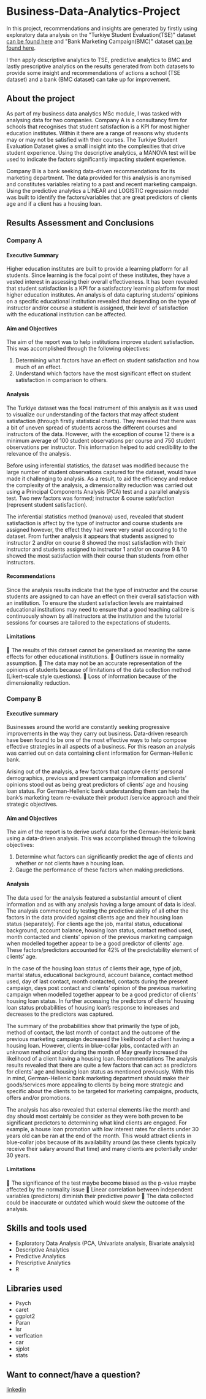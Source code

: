 # Business-Data-Analytics-Project
In this project, recommendations and insights are generated by firstly using exploratory data analysis on the "Turkiye Student Evaluation(TSE)" dataset [can be found here](https://archive.ics.uci.edu/dataset/262/turkiye+student+evaluation) and "Bank Marketing Campaign(BMC)" dataset [can be found here](https://archive.ics.uci.edu/dataset/222/bank+marketing). 

I then apply descriptive analytics to TSE, predictive analytics to BMC and lastly prescriptive analytics on the results generated from both datasets to provide some insight and recommendations of actions a school (TSE dataset) and a bank (BMC dataset) can take up for improvement.

## About the project
As part of my business data analytics MSc module, I was tasked with analysing data for two companies. Company A is a consultancy firm for schools that recognises that student satisfaction is a KPI for most higher education institutes. Within it there are a range of reasons why students may or may not be satisfied with their courses. The Turkiye Student Evaluation Dataset gives a small insight into the complexities that drive student experience. Using the descriptive analytics, a MANOVA test will be used to indicate the factors significantly impacting student experience.

Company B is a bank seeking data-driven recommendations for its marketing department. The data provided for this analysis is anonymised and constitutes variables relating to a past and recent marketing campaign. Using the predictive analytics a LINEAR and LOGISTIC regression model was built to identify the factors/variables that are great predictors of clients age and if a client has a housing loan.  

## Results Assessment and Conclusions 

### Company A 
#### Executive Summary 
Higher education institutes are built to provide a learning platform for all students. Since learning is the focal point of these institutes, they have a vested interest in assessing their overall effectiveness. It has been revealed that student satisfaction is a KPI for a satisfactory learning platform for most higher education institutes. An analysis of data capturing students’ opinions on a specific educational institution revealed that depending on the type of instructor and/or course a student is assigned, their level of satisfaction with the educational institution can be affected. 

#### Aim and Objectives
The aim of the report was to help institutions improve student satisfaction. This was accomplished through the following objectives:
1.	Determining what factors have an effect on student satisfaction and how much of an effect.
2.	Understand which factors have the most significant effect on student satisfaction in comparison to others.

#### Analysis
The Turkiye dataset was the focal instrument of this analysis as it was used to visualize our understanding of the factors that may affect student satisfaction (through firstly statistical charts). They revealed that there was a bit of uneven spread of students across the different courses and instructors of the data. However, with the exception of course 12 there is a minimum average of 100 student observations per course and 750 student observations per instructor. This information helped to add credibility to the relevance of the analysis. 

Before using inferential statistics, the dataset was modified because the large number of student observations captured for the dataset, would have made it challenging to analysis. As a result, to aid the efficiency and reduce the complexity of the analysis, a dimensionality reduction was carried out using a Principal Components Analysis (PCA) test and a parallel analysis test. Two new factors was formed; instructor & course satisfaction (represent student satisfaction).

The inferential statistics method (manova) used, revealed that student satisfaction is affect by the type of instructor and course students are assigned however, the effect they had were very small according to the dataset. From further analysis it appears that students assigned to instructor 2 and/or on course 8 showed the most satisfaction with their instructor and students assigned to instructor 1 and/or on course 9 & 10 showed the most satisfaction with their course than students from other instructors.

#### Recommendations
Since the analysis results indicate that the type of instructor and the course students are assigned to can have an effect on their overall satisfaction with an institution. To ensure the student satisfaction levels are maintained educational institutions may need to ensure that a good teaching calibre is continuously shown by all instructors at the institution and the tutorial sessions for courses are tailored to the expectations of students.

#### Limitations
	The results of this dataset cannot be generalised as meaning the same effects for other educational institutions.
	Outliners issue in normality assumption.
	The data may not be an accurate representation of the opinions of students because of limitations of the data collection method (Likert-scale style questions).
	Loss of information because of the dimensionality reduction.

### Company B
#### Executive summary
Businesses around the world are constantly seeking progressive improvements in the way they carry out business. Data-driven research have been found to be one of the most effective ways to help compose effective strategies in all aspects of a business. For this reason an analysis was carried out on data containing client information for German-Hellenic bank. 

Arising out of the analysis, a few factors that capture clients’ personal demographics, previous and present campaign information and clients’ opinions stood out as being great predictors of clients’ age and housing loan status. For German-Hellenic bank understanding them can help the bank’s marketing team re-evaluate their product /service approach and their strategic objectives.

#### Aim and Objectives
The aim of the report is to derive useful data for the German-Hellenic bank using a data-driven analysis. This was accomplished through the following objectives:
1.	Determine what factors can significantly predict the age of clients and whether or not clients have a housing loan.
2.	Gauge the performance of these factors when making predictions.

#### Analysis
The data used for the analysis featured a substantial amount of client information and as with any analysis having a large amount of data is ideal. The analysis commenced by testing the predictive ability of all other the factors in the data provided against clients age and their housing loan status (separately).  For clients age the job, marital status, educational background, account balance, housing loan status, contact method used, month contacted and clients’ opinion of the previous marketing campaign when modelled together appear to be a good predictor of clients’ age. These factors/predictors accounted for 42% of the predictability element of clients’ age.

In the case of the housing loan status of clients their age, type of job, marital status, educational background, account balance, contact method used, day of last contact, month contacted, contacts during the present campaign, days post contact and clients’ opinion of the previous marketing campaign when modelled together appear to be a good predictor of clients’ housing loan status. In further accessing the predictors of clients’ housing loan status probabilities of housing loan’s response to increases and decreases to the predictors was captured.

The summary of the probabilities show that primarily the type of job, method of contact, the last month of contact and the outcome of the previous marketing campaign decreased the likelihood of a client having a housing loan. However, clients in blue-collar jobs, contacted with an unknown method and/or during the month of May greatly increased the likelihood of a client having a housing loan. 
Recommendations
The analysis results revealed that there are quite a few factors that can act as predictors for clients’ age and housing loan status as mentioned previously.  With this in mind, German-Hellenic bank marketing department should make their goods/services more appealing to clients by being more strategic and specific about the clients to be targeted for marketing campaigns, products, offers and/or promotions. 

The analysis has also revealed that external elements like the month and day should most certainly be consider as they were both proven to be significant predictors to determining what kind clients are engaged. For example, a house loan promotion with low interest rates for clients under 30 years old can be ran at the end of the month. This would attract clients in blue-collar jobs because of its availability around (as these clients typically receive their salary around that time) and many clients are potentially under 30 years. 


#### Limitations
	The significance of the test maybe become biased as the p-value maybe affected by the normality issue
	Linear correlation between independent variables (predictors) diminish their predictive power
	The data collected could be inaccurate or outdated which would skew the outcome of the analysis.



## Skills and tools used
- Exploratory Data Analysis (PCA, Univariate analysis, Bivariate analysis)
- Descriptive Analytics
- Predictive Analytics
- Prescriptive Analytics
- R

## Libraries used
- Psych
- caret
- ggplot2
- Paran
- lsr
- verfication
- car
- sjplot
- stats

## Want to connect/have a question? 
[linkedin](https://www.linkedin.com/in/kishawndorman/)
